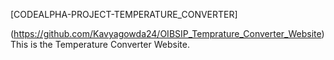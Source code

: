 [CODEALPHA-PROJECT-TEMPERATURE_CONVERTER]

(https://github.com/Kavyagowda24/OIBSIP_Temprature_Converter_Website)</br>This is the Temperature Converter Website.
